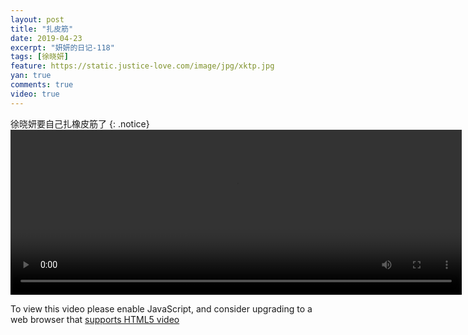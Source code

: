```yaml
---
layout: post
title: "扎皮筋"
date: 2019-04-23
excerpt: "妍妍的日记-118"
tags: [徐晓妍]
feature: https://static.justice-love.com/image/jpg/xktp.jpg
yan: true
comments: true
video: true
---
```

徐晓妍要自己扎橡皮筋了
{: .notice}
<video id="my-video" class="video-js vjs-16-9 clipboard" controls preload="auto" width="722" height="264" data-setup="{}">
    <source src="{{ site.staticUrl }}/yanyan/video/hyxiao.mp4" type='video/mp4'>
    <p class="vjs-no-js">
      To view this video please enable JavaScript, and consider upgrading to a web browser that
      <a href="http://videojs.com/html5-video-support/" target="_blank">supports HTML5 video</a>
    </p>
</video>
